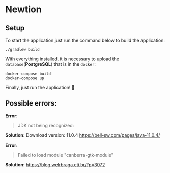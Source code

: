 # Newtion

Setup
---
To start the application just run the command below to build the application:

```
./gradlew build
```

With everything installed, it is necessary to upload the `database`(**PostgreSQL**) that is in the `docker`:

```
docker-compose build
docker-compose up
```

Finally, just run the application! :tada:

Possible errors:
---

**Error:**
> JDK not being recognized:

**Solution:**
Download version: 11.0.4 https://bell-sw.com/pages/java-11.0.4/

**Error:**
> Failed to load module "canberra-gtk-module"

**Solution:**
https://blog.welrbraga.eti.br/?p=3072

